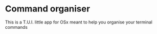 # Command organiser

This is a T.U.I. little app for OSx meant to help you organise your terminal commands
